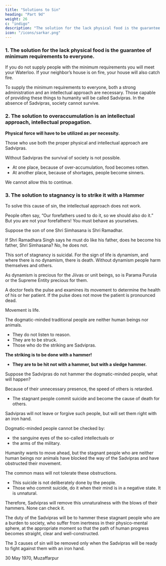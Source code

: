 ```yaml
---
title: "Solutions to Sin"
heading: "Part 9d"
weight: 26
c: "indigo"
description: "The solution for the lack physical food is the guarantee of minimum requirements to everyone"
icon: "/icons/sarkar.png"
---
```




### 1. The solution for the lack physical food is the guarantee of minimum requirements to everyone. 

If you do not supply people with the minimum requirements you will meet your Waterloo. If your neighbor’s house is on fire, your house will also catch fire. 

To supply the minimum requirements to everyone, both a strong administration and an intellectual approach are necessary. Those capable of providing these things to humanity will be called Sadvipras. In the absence of Sadvipras, society cannot survive.


### 2. The solution to overaccumulation is an intellectual approach, intellectual propagation. 

**Physical force will have to be utilized as per necessity.** 

Those who use both the proper physical and intellectual approach are Sadvipras. 

Without Sadvipras the survival of society is not possible. 
- At one place, because of over-accumulation, food becomes rotten. 
- At another place, because of shortages, people become sinners. 

We cannot allow this to continue.


### 3. The solution to stagnancy is to strike it with a Hammer

To solve this cause of sin, the intellectual approach does not work.

People often say, “Our forefathers used to do it, so we should also do it.” But you are not your forefathers! You must behave as yourselves. 

Suppose the son of one Shri Simhasana is Shri Ramadhar. 

If Shri Ramadhara Singh says he must do like his father, does he become his father, Shri Simhasana? No, he does not. 

This sort of stagnancy is suicidal. For the sign of life is dynamism, and where there is no dynamism, there is death. Without dynamism people harm themselves and others.

<!-- Bhayáńáḿ bhayaḿ bhiiśańaḿ bhiiśańánáḿ
Gatih prańináḿ pávanaḿ pávanánám. -->

<!-- [He is the worst of the fierce – the fear of fear. He is the most terrible of all the terrible things. He is the supreme destination of all. He is the purest of all the purifying objects.] -->

As dynamism is precious for the Jiivas or unit beings, so is Parama Puruśa or the Supreme Entity precious for them. 

A doctor feels the pulse and examines its movement to determine the health of his or her patient. If the pulse does not move the patient is pronounced dead. 

Movement is life. 


The dogmatic-minded traditional people are neither human beings nor animals. 
- They do not listen to reason.
- They are to be struck.
- Those who do the striking are Sadvipras. 

**The striking is to be done with a hammer!** 
- **They are to be hit not with a hammer, but with a sledge hammer.**

Suppose the Sadvipras do not hammer the dogmatic-minded people, what will happen?

Because of their unnecessary presence, the speed of others is retarded. 
- The stagnant people commit suicide and become the cause of death for others. 

Sadvipras will not leave or forgive such people, but will set them right with an iron hand.

Dogmatic-minded people cannot be checked by:
- the sanguine eyes of the so-called intellectuals or
- the arms of the military. 

Humanity wants to move ahead, but the stagnant people who are neither human beings nor animals have blocked the way of the Sadvipras and have obstructed their movement.

The common mass will not tolerate these obstructions.
- This suicide is not deliberately done by the people. 
- Those who commit suicide, do it when their mind is in a negative state. It is unnatural. 

Therefore, Sadvipras will remove this unnaturalness with the blows of their hammers. None can check it.

The duty of the Sadvipras will be to hammer these stagnant people who are a burden to society, who suffer from inertness in their physico-mental sphere, at the appropriate moment so that the path of human progress becomes straight, clear and well-constructed.

The 3 causes of sin will be removed only when the Sadvipras will be ready to fight against them with an iron hand. 

<!-- Today, at this hour, it is my call to the Sadvipras of the world not to delay any longer. They should march ahead and save human ity and make the path of humanity free of thorns. -->


30 May 1970, Muzaffarpur
